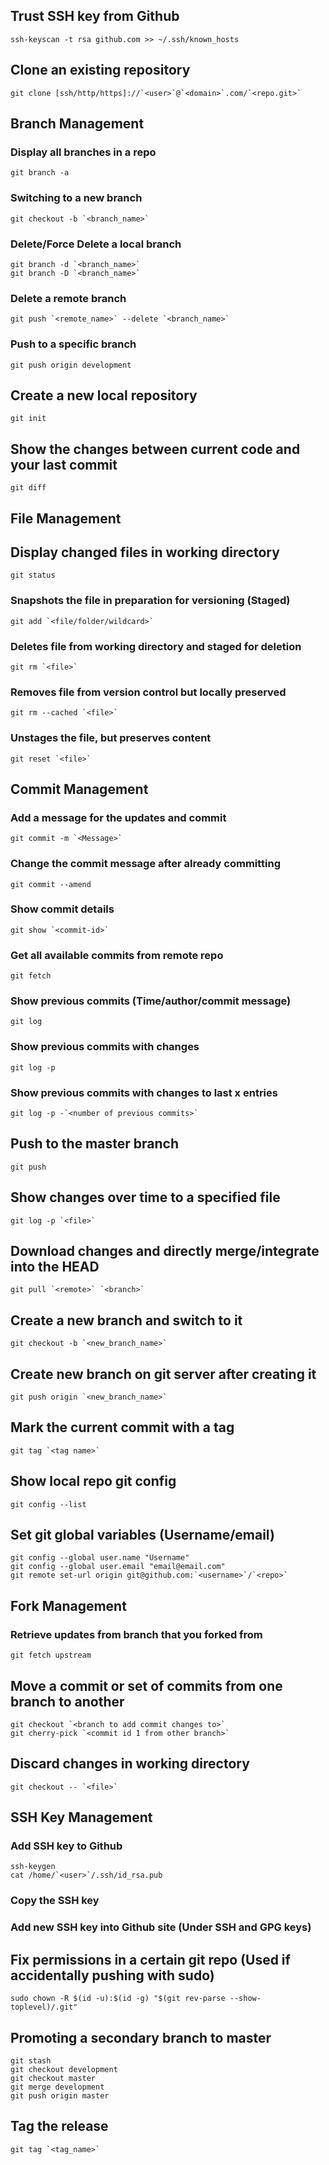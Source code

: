 ## Trust SSH key from Github

```
ssh-keyscan -t rsa github.com >> ~/.ssh/known_hosts
```

## Clone an existing repository

```
git clone [ssh/http/https]://`<user>`@`<domain>`.com/`<repo.git>`
```

## Branch Management
### Display all branches in a repo

```
git branch -a
```

### Switching to a new branch

```
git checkout -b `<branch_name>`
```

### Delete/Force Delete a local branch

```
git branch -d `<branch_name>`
git branch -D `<branch_name>`
```

### Delete a remote branch

```
git push `<remote_name>` --delete `<branch_name>`
```

### Push to a specific branch

```
git push origin development
```

## Create a new local repository

```
git init
```

## Show the changes between current code and your last commit

```
git diff
```


## File Management
## Display changed files in working directory

```
git status
```

### Snapshots the file in preparation for versioning (Staged)

```
git add `<file/folder/wildcard>`
```

### Deletes file from working directory and staged for deletion

```
git rm `<file>`
```

### Removes file from version control but locally preserved

```
git rm --cached `<file>`
```

### Unstages the file, but preserves content

```
git reset `<file>`
```

## Commit Management
### Add a message for the updates and commit

```
git commit -m `<Message>`
```

### Change the commit message after already committing

```
git commit --amend
```

### Show commit details

```
git show `<commit-id>`
```

### Get all available commits from remote repo

```
git fetch
```

### Show previous commits (Time/author/commit message)

```
git log
```

### Show previous commits with changes

```
git log -p
```

### Show previous commits with changes to last x entries

```
git log -p -`<number of previous commits>`
```

## Push to the master branch

```
git push
```

## Show changes over time to a specified file

```
git log -p `<file>`
```

## Download changes and directly merge/integrate into the HEAD

```
git pull `<remote>` `<branch>`
```

## Create a new branch and switch to it

```
git checkout -b `<new_branch_name>`
```

## Create new branch on git server after creating it

```
git push origin `<new_branch_name>`
```

## Mark the current commit with a tag

```
git tag `<tag name>`
```

## Show local repo git config

```
git config --list
```

## Set git global variables (Username/email)

```
git config --global user.name "Username"
git config --global user.email "email@email.com"
git remote set-url origin git@github.com:`<username>`/`<repo>`
```

## Fork Management
### Retrieve updates from branch that you forked from

```
git fetch upstream
```

## Move a commit or set of commits from one branch to another

```
git checkout `<branch to add commit changes to>`
git cherry-pick `<commit id 1 from other branch>`
```

## Discard changes in working directory

```
git checkout -- `<file>`
```

## SSH Key Management
### Add SSH key to Github

```
ssh-keygen
cat /home/`<user>`/.ssh/id_rsa.pub
```

### Copy the SSH key
### Add new SSH key into Github site (Under SSH and GPG keys)

## Fix permissions in a certain git repo (Used if accidentally pushing with sudo)

```
sudo chown -R $(id -u):$(id -g) "$(git rev-parse --show-toplevel)/.git"
```

## Promoting a secondary branch to master

```
git stash
git checkout development
git checkout master
git merge development
git push origin master
```

## Tag the release

```
git tag `<tag_name>`
```
